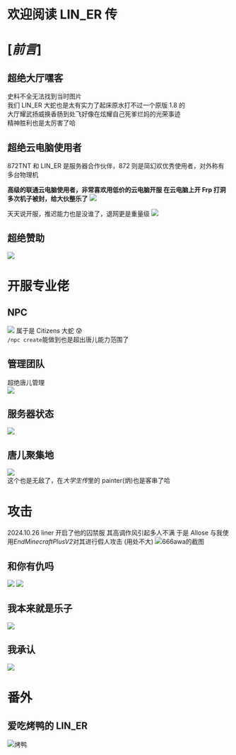 # 欢迎阅读 LIN_ER 传

# [*前言*]

## 超绝大厅嘿客

史料不全无法找到当时图片  
我们 LIN_ER 大蛇也是太有实力了起床原水打不过一个原版 1.8 的  
大厅耀武扬威换香肠到处飞好像在炫耀自己死爹烂妈的光荣事迹  
精神胜利也是太厉害了哈

## 超绝云电脑使用者

872TNT 和 LIN_ER 是服务器合作伙伴，872 则是简幻欢优秀使用者，对外称有多台物理机

**高级的联通云电脑使用者，非常喜欢用低价的云电脑开服
在云电脑上开 Frp 打洞多次机子被封，给大伙整乐了**
![](/others/LINER/s1.png)

天天说开服，推迟能力也是没谁了，退网更是重量级
![](/others/LINER/退网.png)

## 超绝赞助

![](/others/LINER/donate.png)

# 开服专业佬

## NPC

![](/others/LINER/npc.png)
属于是 Citizens 大蛇 😰  
`/npc create`能做到也是超出唐儿能力范围了

## 管理团队

超绝唐儿管理  
![](/others/LINER/donate.png)

## 服务器状态

![](/others/LINER/nb.png)

## 唐儿聚集地

![](/others/LINER/list.png)  
这个也是无敌了，在*大学生传*里的 painter(炳)也是客串了哈

# 攻击

2024.10.26 liner 开启了他的囚禁服
其高调作风引起多人不满
于是 Allose 与我使用*EndMinecraftPlusV2*对其进行假人攻击
(用处不大)
![666awa的截图](/others/LINER/bot.png)

## 和你有仇吗

![](/others/LINER/1.png)
![](/others/LINER/2.png)

## 我本来就是乐子

![](/others/LINER/3.png)

## 我承认

![](/others/LINER/承认.png)

# 番外

## 爱吃烤鸭的 LIN_ER

![烤鸭](/others/LINER/duck.png)
